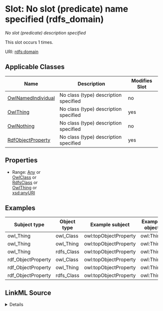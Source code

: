 

# Slot: No slot (predicate) name specified (rdfs_domain)


_No slot (predicate) description specified_






This slot occurs 1 times.


URI: [rdfs:domain](http://www.w3.org/2000/01/rdf-schema#domain)



<!-- no inheritance hierarchy -->





## Applicable Classes

| Name | Description | Modifies Slot |
| --- | --- | --- |
| [OwlNamedIndividual](../classes/OwlNamedIndividual.md) | No class (type) description specified |  no  |
| [OwlThing](../classes/OwlThing.md) | No class (type) description specified |  yes  |
| [OwlNothing](../classes/OwlNothing.md) | No class (type) description specified |  no  |
| [RdfObjectProperty](../classes/RdfObjectProperty.md) | No class (type) description specified |  yes  |







## Properties

* Range: [Any](../classes/Any.md)&nbsp;or&nbsp;<br />[OwlClass](../classes/OwlClass.md)&nbsp;or&nbsp;<br />[RdfsClass](../classes/RdfsClass.md)&nbsp;or&nbsp;<br />[OwlThing](../classes/OwlThing.md)&nbsp;or&nbsp;<br />[xsd:anyURI](http://www.w3.org/2001/XMLSchema#anyURI)






## Examples

| Subject type | Object type | Example subject | Example object | Occurrences |
| --- | --- | --- | --- | --- |
| owl_Thing | owl_Class | owl:topObjectProperty | owl:Thing | 1 |
| owl_Thing | owl_Thing | owl:topObjectProperty | owl:Thing | 1 |
| owl_Thing | rdfs_Class | owl:topObjectProperty | owl:Thing | 1 |
| rdf_ObjectProperty | owl_Class | owl:topObjectProperty | owl:Thing | 1 |
| rdf_ObjectProperty | owl_Thing | owl:topObjectProperty | owl:Thing | 1 |
| rdf_ObjectProperty | rdfs_Class | owl:topObjectProperty | owl:Thing | 1 |




## LinkML Source

<details>

```yaml
name: rdfs_domain
annotations:
  count:
    tag: count
    value: 1
description: No slot (predicate) description specified
title: No slot (predicate) name specified
examples:
- object:
    example_object: owl:Thing
    example_object_type: owl_Class
    example_predicate: rdfs:domain
    example_subject: owl:topObjectProperty
    example_subject_type: owl_Thing
- object:
    example_object: owl:Thing
    example_object_type: owl_Thing
    example_predicate: rdfs:domain
    example_subject: owl:topObjectProperty
    example_subject_type: owl_Thing
- object:
    example_object: owl:Thing
    example_object_type: rdfs_Class
    example_predicate: rdfs:domain
    example_subject: owl:topObjectProperty
    example_subject_type: owl_Thing
- object:
    example_object: owl:Thing
    example_object_type: owl_Class
    example_predicate: rdfs:domain
    example_subject: owl:topObjectProperty
    example_subject_type: rdf_ObjectProperty
- object:
    example_object: owl:Thing
    example_object_type: owl_Thing
    example_predicate: rdfs:domain
    example_subject: owl:topObjectProperty
    example_subject_type: rdf_ObjectProperty
- object:
    example_object: owl:Thing
    example_object_type: rdfs_Class
    example_predicate: rdfs:domain
    example_subject: owl:topObjectProperty
    example_subject_type: rdf_ObjectProperty
from_schema: hydrology-kg
rank: 1000
slot_uri: rdfs:domain
alias: rdfs_domain
domain_of:
- owl_Thing
- rdf_ObjectProperty
range: Any
any_of:
- range: owl_Class
- range: rdfs_Class
- range: owl_Thing
- range: uri

```
</details>